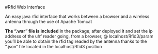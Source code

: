 #Rfid Web Interface 


An easy java rfid interface that works between a browser and a wireless antenna through the use of Apache Tomcat 

**The “.war” file is included** in the package; after deployed it and set the ip address of the uhf reader going, from a browser, @ localhost/Rfid3/param  you’ll be able to obtain the rfid tag readed by the antenna thanks to the “.json” file located in the localhost/Rfid3 position
